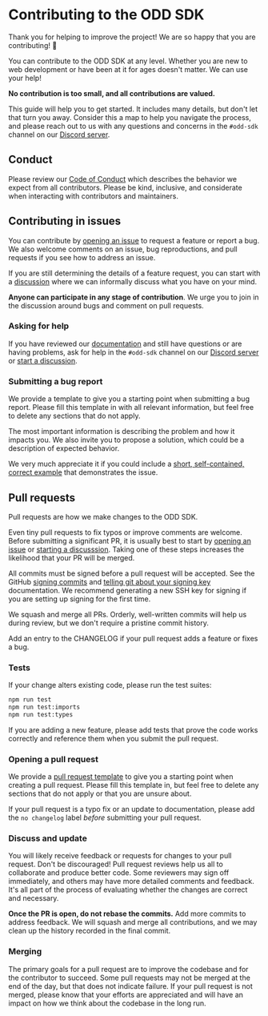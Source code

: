 # Contributing to the ODD SDK

Thank you for helping to improve the project! We are so happy that you are contributing! 💖

You can contribute to the ODD SDK at any level. Whether you are new to web development or have been at it for ages doesn't matter. We can use your help!

**No contribution is too small, and all contributions are valued.**

This guide will help you to get started. It includes many details, but don't let that turn you away. Consider this a map to help you navigate the process, and please reach out to us with any questions and concerns in the `#odd-sdk` channel on our [Discord server][discord].

## Conduct

Please review our [Code of Conduct][coc] which describes the behavior we expect from all contributors. Please be kind, inclusive, and considerate when interacting with contributors and maintainers.

## Contributing in issues

You can contribute by [opening an issue][issue] to request a feature or report a bug. We also welcome comments on an issue, bug reproductions, and pull requests if you see how to address an issue.

If you are still determining the details of a feature request, you can start with a [discussion][discussions] where we can informally discuss what you have on your mind.

**Anyone can participate in any stage of contribution**. We urge you to
join in the discussion around bugs and comment on pull requests.

### Asking for help

If you have reviewed our [documentation][docs] and still have questions or are having problems, ask for help in the `#odd-sdk` channel on our [Discord server][discord] or [start a discussion][discussions].

### Submitting a bug report

We provide a template to give you a starting point when submitting a bug report. Please fill this template in with all relevant information, but feel free to delete any sections that do not apply.

The most important information is describing the problem and how it impacts you. We also invite you to propose a solution, which could be a description of expected behavior.

We very much appreciate it if you could include a [short, self-contained, correct example][sscce] that demonstrates the issue.

## Pull requests

Pull requests are how we make changes to the ODD SDK.

Even tiny pull requests to fix typos or improve comments are welcome. Before submitting a significant PR, it is usually best to start by [opening an issue][issue] or [starting a discusssion][discussions]. Taking one of these steps increases the likelihood that your PR will be merged.

All commits must be signed before a pull request will be accepted. See the GitHub [signing commits][signing] and [telling git about your signing key][telling-git] documentation. We recommend generating a new SSH key for signing if you are setting up signing for the first time.

We squash and merge all PRs. Orderly, well-written commits will help us during review, but we don't require a pristine commit history.

Add an entry to the CHANGELOG if your pull request adds a feature or fixes a bug.

### Tests

If your change alters existing code, please run the test suites:

```sh
npm run test
npm run test:imports
npm run test:types
```

If you are adding a new feature, please add tests that prove the code works correctly and reference them when you submit the pull request.

### Opening a pull request

We provide a [pull request template][template] to give you a starting point when creating a pull request. Please fill this template in, but feel free to delete any sections that do not apply or that you are unsure about.

If your pull request is a typo fix or an update to documentation, please add the `no changelog` label _before_ submitting your pull request.

### Discuss and update

You will likely receive feedback or requests for changes to your pull request. Don't be discouraged! Pull request reviews help us all to collaborate and produce better code. Some reviewers may sign off immediately, and others may have more detailed comments and feedback. It's all part of the process of evaluating whether the changes are correct and necessary.

**Once the PR is open, do not rebase the commits.** Add more commits to address feedback. We will squash and merge all contributions, and we may clean up the history recorded in the final commit.

### Merging

The primary goals for a pull request are to improve the codebase and for the contributor to succeed. Some pull requests may not be merged at the end of the day, but that does not indicate failure. If your pull request is not merged, please know that your efforts are appreciated and will have an impact on how we think about the codebase in the long run.

[coc]: ./CODE_OF_CONDUCT.md
[discord]: https://fission.codes/discord/ 
[discussions]: https://github.com/oddsdk/ts-odd/discussions
[docs]: https://docs.odd.dev/
[issue]: https://github.com/oddsdk/ts-odd/issues
[sscce]: http://www.sscce.org/
[signing]: https://docs.github.com/en/authentication/managing-commit-signature-verification/signing-commits
[telling-git]: https://docs.github.com/en/authentication/managing-commit-signature-verification/telling-git-about-your-signing-key
[template]: .github/PULL_REQUEST_TEMPLATE.md

